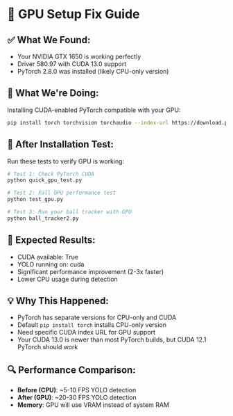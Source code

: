 # 🚀 GPU Setup Fix Guide

## ✅ What We Found:
- Your NVIDIA GTX 1650 is working perfectly
- Driver 580.97 with CUDA 13.0 support
- PyTorch 2.8.0 was installed (likely CPU-only version)

## 🔧 What We're Doing:
Installing CUDA-enabled PyTorch compatible with your GPU:

```bash
pip install torch torchvision torchaudio --index-url https://download.pytorch.org/whl/cu121
```

## 🧪 After Installation Test:
Run these tests to verify GPU is working:

```python
# Test 1: Check PyTorch CUDA
python quick_gpu_test.py

# Test 2: Full GPU performance test  
python test_gpu.py

# Test 3: Run your ball tracker with GPU
python ball_tracker2.py
```

## 🎯 Expected Results:
- CUDA available: True
- YOLO running on: cuda
- Significant performance improvement (2-3x faster)
- Lower CPU usage during detection

## 💡 Why This Happened:
- PyTorch has separate versions for CPU-only and CUDA
- Default `pip install torch` installs CPU-only version
- Need specific CUDA index URL for GPU support
- Your CUDA 13.0 is newer than most PyTorch builds, but CUDA 12.1 PyTorch should work

## 🔍 Performance Comparison:
- **Before (CPU)**: ~5-10 FPS YOLO detection
- **After (GPU)**: ~20-30 FPS YOLO detection
- **Memory**: GPU will use VRAM instead of system RAM
